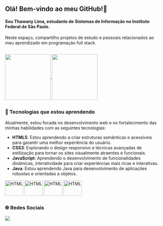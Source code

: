 ## Olá! Bem-vindo ao meu GitHub!👋

#### Sou Thawany Lima, estudante de Sistemas de Informação no Instituto Federal de São Paulo. 

Neste espaço, compartilho projetos de estudo e pessoais relacionados ao meu aprendizado em programação full stack.
      
## 

<div>
<a href="https://github.com/thawanylima">
  <img height=150 align="center" src="https://github-readme-stats.vercel.app/api?username=thawanylima&show_icons=true&theme=tokyonight&hide=stars" />
</a>
<a href="https://github.com/thawanylima">
  <img height=150 align="center" src="https://github-readme-stats.vercel.app/api/top-langs?username=thawanylima&layout=compact&langs_count=8&card_width=320&theme=tokyonight" />
</a>
</div>

## 

### 🚀 Tecnologias que estou aprendendo

Atualmente, estou focada no desenvolvimento web e no fortalecimento das minhas habilidades com as seguintes tecnologias:

- **HTML5**: Estou aprendendo a criar estruturas semânticas e acessíveis para garantir uma melhor experiência do usuário.
- **CSS3**: Explorando o design responsivo e técnicas avançadas de estilização para tornar os sites visualmente atraentes e funcionais.
- **JavaScript**: Aprendendo o desenvolvimento de funcionalidades dinâmicas, interatividade para criar experiências mais ricas e interativas.
- **Java**: Estou aprendendo Java para desenvolvimento de aplicações robustas e orientadas a objetos.

<div>
  <img align="center" alt="HTML" height="50" width="60" src="https://cdn.jsdelivr.net/gh/devicons/devicon@latest/icons/html5/html5-plain-wordmark.svg">
  <img align="center" alt="HTML" height="50" width="60" src="https://cdn.jsdelivr.net/gh/devicons/devicon@latest/icons/css3/css3-plain-wordmark.svg">
  <img align="center" alt="HTML" height="50" width="60" src="https://cdn.jsdelivr.net/gh/devicons/devicon@latest/icons/javascript/javascript-original.svg">
  <img align="center" alt="HTML" height="50" width="60" src="https://cdn.jsdelivr.net/gh/devicons/devicon@latest/icons/java/java-original-wordmark.svg">
</div>

## 

### 🌐 Redes Sociais

<div>
<a href="https://www.linkedin.com/in/thawanylima/" target="_blank"><img src="https://img.shields.io/badge/LinkedIn-0077B5?style=for-the-badge&logo=linkedin&logoColor=white" target="_blank"> </a>

</div>
